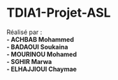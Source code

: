 # TDIA1-Projet-ASL


Réalisé par :\
**- ACHBAB Mohammed**\
**- BADAOUI Soukaina**\
**- MOURINOU Mohamed**\
**- SGHIR Marwa**\
**- ELHAJJIOUI Chaymae**
